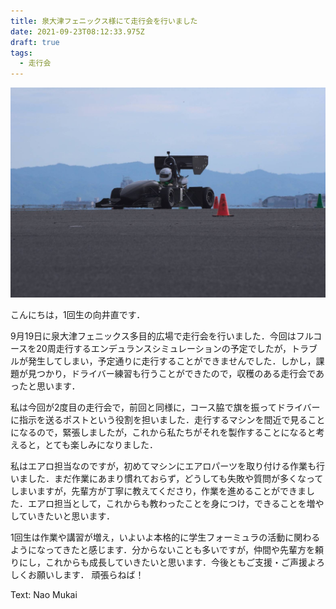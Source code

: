 ```yaml
---
title: 泉大津フェニックス様にて走行会を行いました
date: 2021-09-23T08:12:33.975Z
draft: true
tags:
  - 走行会
---
```

![](1632384519987.jpg)

こんにちは，1回生の向井直です．

9月19日に泉大津フェニックス多目的広場で走行会を行いました．今回はフルコースを20周走行するエンデュランスシミュレーションの予定でしたが，トラブルが発生してしまい，予定通りに走行することができませんでした．しかし，課題が見つかり，ドライバー練習も行うことができたので，収穫のある走行会であったと思います．

私は今回が2度目の走行会で，前回と同様に，コース脇で旗を振ってドライバーに指示を送るポストという役割を担いました．走行するマシンを間近で見ることになるので，緊張しましたが，これから私たちがそれを製作することになると考えると，とても楽しみになりました．

私はエアロ担当なのですが，初めてマシンにエアロパーツを取り付ける作業も行いました．まだ作業にあまり慣れておらず，どうしても失敗や質問が多くなってしまいますが，先輩方が丁寧に教えてくださり，作業を進めることができました．エアロ担当として，これからも教わったことを身につけ，できることを増やしていきたいと思います．

1回生は作業や講習が増え，いよいよ本格的に学生フォーミュラの活動に関わるようになってきたと感じます．分からないことも多いですが，仲間や先輩方を頼りにし，これからも成長していきたいと思います．今後ともご支援・ご声援よろしくお願いします． 頑張らねば！

Text: Nao Mukai